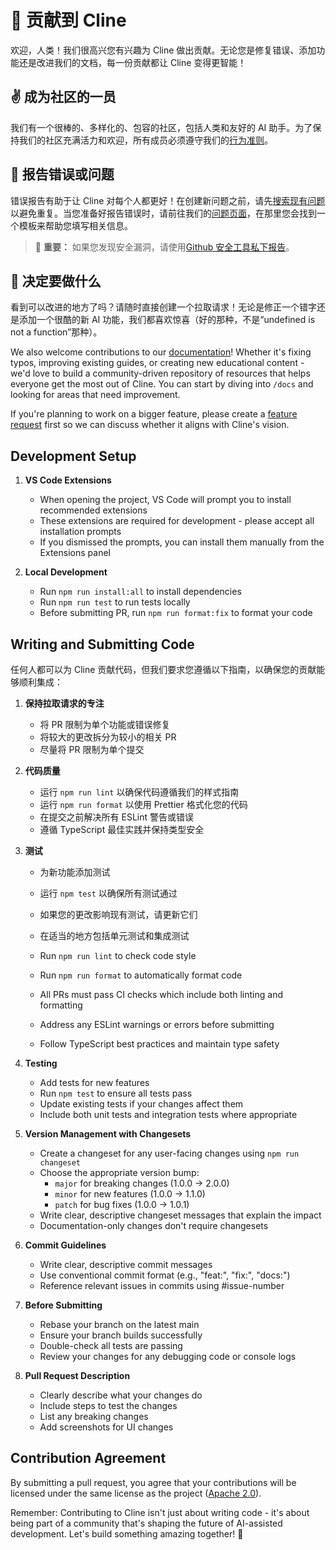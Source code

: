 # 🤖 贡献到 Cline

欢迎，人类！我们很高兴您有兴趣为 Cline 做出贡献。无论您是修复错误、添加功能还是改进我们的文档，每一份贡献都让 Cline 变得更智能！

## ✌️ 成为社区的一员

我们有一个很棒的、多样化的、包容的社区，包括人类和友好的 AI 助手。为了保持我们的社区充满活力和欢迎，所有成员必须遵守我们的[行为准则](CODE_OF_CONDUCT.md)。

## 🐛 报告错误或问题

错误报告有助于让 Cline 对每个人都更好！在创建新问题之前，请先[搜索现有问题](https://github.com/cline/cline/issues)以避免重复。当您准备好报告错误时，请前往我们的[问题页面](https://github.com/cline/cline/issues/new/choose)，在那里您会找到一个模板来帮助您填写相关信息。

<blockquote class='warning-note'>
   🔐 <b>重要：</b> 如果您发现安全漏洞，请使用<a href="https://github.com/cline/cline/security/advisories/new">Github 安全工具私下报告</a>。
</blockquote>

## 🎯 决定要做什么

看到可以改进的地方了吗？请随时直接创建一个拉取请求！无论是修正一个错字还是添加一个很酷的新 AI 功能，我们都喜欢惊喜（好的那种，不是“undefined is not a function”那种）。

We also welcome contributions to our [documentation](https://github.com/cline/cline/tree/main/docs)! Whether it's fixing typos, improving existing guides, or creating new educational content - we'd love to build a community-driven repository of resources that helps everyone get the most out of Cline. You can start by diving into `/docs` and looking for areas that need improvement.

If you're planning to work on a bigger feature, please create a [feature request](https://github.com/cline/cline/discussions/categories/feature-requests?discussions_q=is%3Aopen+category%3A%22Feature+Requests%22+sort%3Atop) first so we can discuss whether it aligns with Cline's vision.

## Development Setup

1. **VS Code Extensions**

    - When opening the project, VS Code will prompt you to install recommended extensions
    - These extensions are required for development - please accept all installation prompts
    - If you dismissed the prompts, you can install them manually from the Extensions panel

2. **Local Development**
    - Run `npm run install:all` to install dependencies
    - Run `npm run test` to run tests locally
    - Before submitting PR, run `npm run format:fix` to format your code

## Writing and Submitting Code

任何人都可以为 Cline 贡献代码，但我们要求您遵循以下指南，以确保您的贡献能够顺利集成：

1. **保持拉取请求的专注**
   - 将 PR 限制为单个功能或错误修复
   - 将较大的更改拆分为较小的相关 PR
   - 尽量将 PR 限制为单个提交

2. **代码质量**
   - 运行 `npm run lint` 以确保代码遵循我们的样式指南
   - 运行 `npm run format` 以使用 Prettier 格式化您的代码
   - 在提交之前解决所有 ESLint 警告或错误
   - 遵循 TypeScript 最佳实践并保持类型安全

3. **测试**
   - 为新功能添加测试
   - 运行 `npm test` 以确保所有测试通过
   - 如果您的更改影响现有测试，请更新它们
   - 在适当的地方包括单元测试和集成测试

    - Run `npm run lint` to check code style
    - Run `npm run format` to automatically format code
    - All PRs must pass CI checks which include both linting and formatting
    - Address any ESLint warnings or errors before submitting
    - Follow TypeScript best practices and maintain type safety

3. **Testing**

    - Add tests for new features
    - Run `npm test` to ensure all tests pass
    - Update existing tests if your changes affect them
    - Include both unit tests and integration tests where appropriate

4. **Version Management with Changesets**

    - Create a changeset for any user-facing changes using `npm run changeset`
    - Choose the appropriate version bump:
        - `major` for breaking changes (1.0.0 → 2.0.0)
        - `minor` for new features (1.0.0 → 1.1.0)
        - `patch` for bug fixes (1.0.0 → 1.0.1)
    - Write clear, descriptive changeset messages that explain the impact
    - Documentation-only changes don't require changesets

5. **Commit Guidelines**

    - Write clear, descriptive commit messages
    - Use conventional commit format (e.g., "feat:", "fix:", "docs:")
    - Reference relevant issues in commits using #issue-number

6. **Before Submitting**

    - Rebase your branch on the latest main
    - Ensure your branch builds successfully
    - Double-check all tests are passing
    - Review your changes for any debugging code or console logs

7. **Pull Request Description**
    - Clearly describe what your changes do
    - Include steps to test the changes
    - List any breaking changes
    - Add screenshots for UI changes

## Contribution Agreement

By submitting a pull request, you agree that your contributions will be licensed under the same license as the project ([Apache 2.0](LICENSE)).

Remember: Contributing to Cline isn't just about writing code - it's about being part of a community that's shaping the future of AI-assisted development. Let's build something amazing together! 🚀
